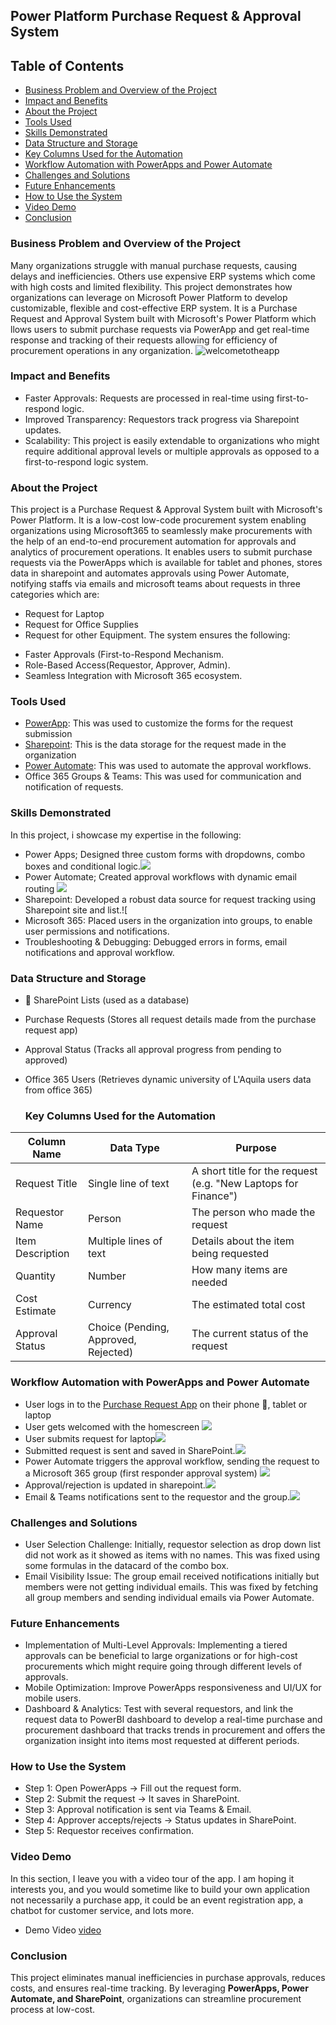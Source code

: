 ## Power Platform Purchase Request & Approval System

## Table of Contents
- [Business Problem and Overview of the Project](#business-problem-and-overview-of-the-project)  
- [Impact and Benefits](#impact-and-benefits)  
- [About the Project](#about-the-project)  
- [Tools Used](#tools-used)  
- [Skills Demonstrated](#skills-demonstrated)  
- [Data Structure and Storage](#data-structure-and-storage)  
- [Key Columns Used for the Automation](#key-columns-used-for-the-automation)  
- [Workflow Automation with PowerApps and Power Automate](#workflow-automation-with-powerapps-and-power-automate)  
- [Challenges and Solutions](#challenges-and-solutions)   
- [Future Enhancements](#future-enhancements)  
- [How to Use the System](#how-to-use-the-system)
- [Video Demo](#video-demo)
- [Conclusion](#conclusion)  

### Business Problem and Overview of the Project
Many organizations struggle with manual purchase requests, causing delays and inefficiencies. Others use expensive ERP systems which come with high costs and limited flexibility. This project demonstrates how organizations can leverage on Microsoft Power Platform to develop customizable, flexible and cost-effective ERP system. It is a Purchase Request and Approval System built with Microsoft's Power Platform which llows users to submit purchase requests via PowerApp and get real-time response and tracking of their requests allowing for efficiency of procurement operations in any organization.
![welcometotheapp](https://github.com/user-attachments/assets/603abcb6-5a60-45c4-928a-389e57b9f949)

### Impact and Benefits
- Faster Approvals: Requests are processed in real-time using first-to-respond logic.
- Improved Transparency: Requestors track progress via Sharepoint updates.
- Scalability: This project is easily extendable to organizations who might require additional approval levels or multiple approvals as opposed to a first-to-respond logic system.

### About the Project
This project is a Purchase Request & Approval System built with Microsoft's Power Platform. It is a low-cost low-code procurement system enabling organizations using Microsoft365 to seamlessly make procurements with the help of an end-to-end procurement automation for approvals and analytics of procurement operations. It enables users to submit purchase requests via the PowerApps which is available for tablet and phones, stores data in sharepoint and automates approvals using Power Automate, notifying staffs via emails and microsoft teams about requests in three categories which are:
* Request for Laptop
* Request for Office Supplies
* Request for other Equipment.
The system ensures the following:
- Faster Approvals (First-to-Respond Mechanism.
- Role-Based Access(Requestor, Approver, Admin).
- Seamless Integration with Microsoft 365 ecosystem.

### Tools Used
* [PowerApp](https://make.powerapps.com/): This was used to customize the forms for the request submission
* [Sharepoint](https://www.microsoft.com/en-us/microsoft-365/sharepoint/collaboration): This is the data storage for the request made in the organization
* [Power Automate](https://make.powerautomate.com/): This was used to automate the approval workflows.
* Office 365 Groups & Teams: This was used for communication and notification of requests.

### Skills Demonstrated
In this project, i showcase my expertise in the following:
- Power Apps; Designed three custom forms with dropdowns, combo boxes and conditional logic.![](page1_of_app.png)
- Power Automate; Created approval workflows with dynamic email routing ![](approva_flow.png)
- Sharepoint: Developed a robust data source for request tracking using Sharepoint site and list.![
- Microsoft 365: Placed users in the organization into groups, to enable user permissions and notifications.
- Troubleshooting & Debugging: Debugged errors in forms, email notifications and approval workflow.

### Data Structure and Storage
- 📂 SharePoint Lists (used as a database)
- Purchase Requests (Stores all request details made from the purchase request app)
- Approval Status (Tracks all approval progress from pending to approved)
- Office 365 Users (Retrieves dynamic university of L'Aquila users data from office 365)

  ### Key Columns Used for the Automation

|Column Name                      | Data Type                                   |Purpose                      |
|  ------------------------------ | ------------------------------              | ------------------------------ |
| Request Title        | Single line of text                 | A short title for the request (e.g. "New Laptops for Finance") |
| Requestor Name       | Person                              | The person who made the request                         |
| Item Description     | Multiple lines of text              | Details about the item being requested                  |
| Quantity             | Number                              | How many items are needed                               |
| Cost Estimate        | Currency                            | The estimated total cost                                |
| Approval Status      | Choice (Pending, Approved, Rejected) | The current status of the request |


### Workflow Automation with PowerApps and Power Automate
- User logs in to the [Purchase Request App](https://apps.powerapps.com/play/e/default-9df08a7c-31d7-4024-9ba6-5ed5efac1a01/a/115cfafe-6479-41bf-ad86-28ce3463cc45?tenantId=9df08a7c-31d7-4024-9ba6-5ed5efac1a01&hint=b4b94d79-bef1-417d-8daf-44bf2f27b0a5&source=sharebutton&sourcetime=1741626481123) on their phone 📱, tablet or laptop
- User gets welcomed with the homescreen ![](welcometotheapp.png)
- User submits request for laptop![](laptop_request._form.png)
- Submitted request is sent and saved in SharePoint.![](sharepoint_update.png)
- Power Automate triggers the approval workflow, sending the request to a Microsoft 365 group (first responder approval system) ![](the_4_flows.PNG)
- Approval/rejection is updated in sharepoint.![](sharepoint_update.png)
- Email & Teams notifications sent to the requestor and the group.![](rejection_notification_email.png)

### Challenges and Solutions
  - User Selection Challenge: Initially, requestor selection as drop down list did not work as it showed as items with no names. This was fixed using some formulas in the datacard of the combo box.
  - Email Visibility Issue: The group email received notifications initially but members were not getting individual emails. This was fixed by fetching all group members and sending individual emails via Power Automate.

 ### Future Enhancements
- Implementation of Multi-Level Approvals: Implementing a tiered approvals can be beneficial to large organizations or for high-cost procurements which might require going through different levels of approvals.
- Mobile Optimization: Improve PowerApps responsiveness and UI/UX for mobile users.
- Dashboard & Analytics: Test with several requestors, and link the request data to PowerBI dashboard to develop a real-time purchase and procurement dashboard that tracks trends in procurement and offers the organization insight into items most requested at different periods.

### How to Use the System
- Step 1: Open PowerApps → Fill out the request form.
- Step 2: Submit the request → It saves in SharePoint.
- Step 3: Approval notification is sent via Teams & Email.
- Step 4: Approver accepts/rejects → Status updates in SharePoint.
- Step 5: Requestor receives confirmation.
### Video Demo
In this section, I leave you with a video tour of the app. I am hoping it interests you, and you would sometime like to build your own application not necessarily a purchase app, it could be an event registration app, a chatbot for customer service, and lots more.
- Demo Video [video]()

### Conclusion  
This project eliminates manual inefficiencies in purchase approvals, reduces costs, and ensures real-time tracking. By leveraging **PowerApps, Power Automate, and SharePoint**, organizations can streamline procurement process at low-cost.














     


